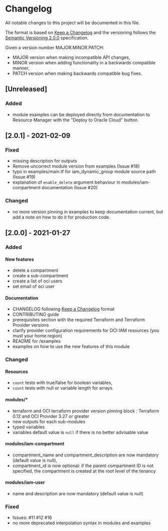 
# Changelog

All notable changes to this project will be documented in this file.

The format is based on [Keep a Changelog](http://keepachangelog.com/en/1.0.0/) and the versioning follows the [Semantic Versioning 2.0.0](https://semver.org/) specification.

Given a version number MAJOR.MINOR.PATCH:

- MAJOR version when making incompatible API changes,
- MINOR version when adding functionality in a backwards compatible manner,
- PATCH version when making backwards compatible bug fixes.

## [Unreleased]

### Added

- module examples can be deployed directly from documentation to Resource Manager with the "Deploy to Oracle Cloud" button.

## [2.0.1] - 2021-02-09

### Fixed

- missing description for outputs
- Remove uncorrect module version from examples (Issue #18)
- typo in examples/main.tf for iam_dynamic_group module source path (Issue #19)
- explanation of `enable_delete` argument behaviour in modules/iam-compartment documentation (Issue #20)

### Changed

- no more version pinning in examples to keep documentation current, but add a note on how to do it for production code.

## [2.0.0] - 2021-01-27

### Added

#### New features

- delete a compartment
- create a sub-compartment
- create a list of oci users
- set email of oci user

#### Documentation

- CHANGELOG following [Keep a Changelog](http://keepachangelog.com/en/1.0.0/) format
- CONTRIBUTING guide
- prerequisites section with the required Terraform and Terraform Provider versions
- clarify provider configuration requirements for OCI IAM resources (you must your home region)
- README for /examples
- examples on how to use the new features of this module

### Changed

#### Resources

- `count` tests with true/false for boolean variables,
- `count` tests with null or variable length for arrays.

#### modules/*

- terraform and OCI terraform provider version pinning block : Terraform 0.12 and OCI Provider 3.27 or greater
- new outputs for each sub-modules
- typed variables
- variables default value is `null` if there is no better advisable value

#### modules/iam-compartment

- compartment_name and compartment_description are now mandatory (default value is null),
- compartment_id is now optional: if the parent compartment ID is not specified, the compartment is created at the root level of the tenancy

#### modules/iam-user

- name and description are now mandatory (default value is null)

### Fixed

- Issues: #11 #12 #16
- no more deprecated interpolation syntax in modules and examples
